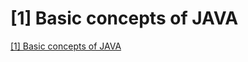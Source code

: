 # [1] Basic concepts of JAVA
[[1] Basic concepts of JAVA](https://aiwithcloud.com/2022/09/19/1_basic_concepts_of_java/)